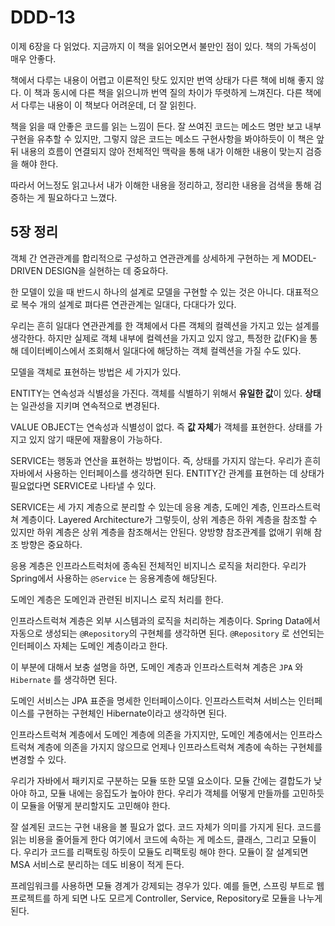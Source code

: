 # DDD-13

이제 6장을 다 읽었다. 지금까지 이 책을 읽어오면서 불만인 점이 있다. 책의 가독성이 매우 안좋다.

책에서 다루는 내용이 어렵고 이론적인 탓도 있지만 번역 상태가 다른 책에 비해 좋지 않다. 이 책과 동시에 다른 책을 읽으니까 번역 질의 차이가 뚜렷하게 느껴진다. 다른 책에서 다루는 내용이 이 책보다 어려운데, 더 잘 읽힌다.

책을 읽을 때 안좋은 코드를 읽는 느낌이 든다. 잘 쓰여진 코드는 메소드 명만 보고 내부 구현을 유추할 수 있지만, 그렇지 않은 코드는 메소드 구현사항을 봐야하듯이 이 책은 앞 뒤 내용의 흐름이 연결되지 않아 전체적인 맥락을 통해 내가 이해한 내용이 맞는지 검증을 해야 한다.

따라서 어느정도 읽고나서 내가 이해한 내용을 정리하고, 정리한 내용을 검색을 통해 검증하는 게 필요하다고 느꼈다.

## 5장 정리

객체 간 연관관계를 합리적으로 구성하고 연관관계를 상세하게 구현하는 게 MODEL-DRIVEN DESIGN을 실현하는 데 중요하다.

한 모델이 있을 때 반드시 하나의 설계로 모델을 구현할 수 있는 것은 아니다. 대표적으로 복수 개의 설계로 펴다른 연관관계는 일대다, 다대다가 있다.

우리는 흔히 일대다 연관관계를 한 객체에서 다른 객체의 컬렉션을 가지고 있는 설계를 생각한다. 하지만 실제로 객체 내부에 컬렉션을 가지고 있지 않고, 특정한 값\(FK\)을 통해 데이터베이스에서 조회해서 일대다에 해당하는 객체 컬렉션을 가질 수도 있다.

모델을 객체로 표현하는 방법은 세 가지가 있다.

ENTITY는 연속성과 식별성을 가진다. 객체를 식별하기 위해서 **유일한 값**이 있다. **상태**는 일관성을 지키며 연속적으로 변경된다.

VALUE OBJECT는 연속성과 식별성이 없다. 즉 **값 자체**가 객체를 표현한다. 상태를 가지고 있지 않기 때문에 재활용이 가능하다.

SERVICE는 행동과 연산을 표현하는 방법이다. 즉, 상태를 가지지 않는다. 우리가 흔히 자바에서 사용하는 인터페이스를 생각하면 된다. ENTITY간 관계를 표현하는 데 상태가 필요없다면 SERVICE로 나타낼 수 있다.

SERVICE는 세 가지 계층으로 분리할 수 있는데 응용 계층, 도메인 계층, 인프라스트럭쳐 계층이다. Layered Architecture가 그렇듯이, 상위 계층은 하위 계층을 참조할 수 있지만 하위 계층은 상위 계층을 참조해서는 안된다. 양방향 참조관계를 없애기 위해 참조 방향은 중요하다.

응용 계층은 인프라스트럭처에 종속된 전체적인 비지니스 로직을 처리한다. 우리가 Spring에서 사용하는 `@Service` 는 응용계층에 해당된다.

도메인 계층은 도메인과 관련된 비지니스 로직 처리를 한다.

인프라스트럭쳐 계층은 외부 시스템과의 로직을 처리하는 계층이다. Spring Data에서 자동으로 생성되는 `@Repository`의 구현체를 생각하면 된다. `@Repository` 로 선언되는 인터페이스 자체는 도메인 계층이라고 한다.

이 부분에 대해서 보충 설명을 하면, 도메인 계층과 인프라스트럭쳐 계층은 `JPA` 와 `Hibernate` 를 생각하면 된다.

도메인 서비스는 JPA 표준을 명세한 인터페이스이다. 인프라스트럭쳐 서비스는 인터페이스를 구현하는 구현체인 Hibernate이라고 생각하면 된다.

인프라스트럭쳐 계층에서 도메인 계층에 의존을 가지지만, 도메인 계층에서는 인프라스트럭쳐 계층에 의존을 가지지 않으므로 언제나 인프라스트럭쳐 계층에 속하는 구현체를 변경할 수 있다.

우리가 자바에서 패키지로 구분하는 모듈 또한 모델 요소이다. 모듈 간에는 결합도가 낮아야 하고, 모듈 내에는 응집도가 높아야 한다. 우리가 객체를 어떻게 만들까를 고민하듯이 모듈을 어떻게 분리할지도 고민해야 한다.

잘 설계된 코드는 구현 내용을 볼 필요가 없다. 코드 자체가 의미를 가지게 된다. 코드를 읽는 비용을 줄어들게 한다 여기에서 코드에 속하는 게 메소드, 클래스, 그리고 모듈이다. 우리가 코드를 리팩토링 하듯이 모듈도 리팩토링 해야 한다. 모듈이 잘 설계되면 MSA 서비스로 분리하는 데도 비용이 적게 든다.

프레임워크를 사용하면 모듈 경계가 강제되는 경우가 있다. 예를 들면, 스프링 부트로 웹 프로젝트를 하게 되면 나도 모르게 Controller, Service, Repository로 모듈을 나누게 된다.

